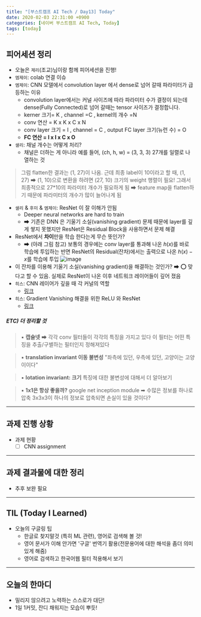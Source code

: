 ```yaml
---
title: "[부스트캠프 AI Tech / Day13] Today"
date: 2020-02-03 22:31:00 +0900
categories: [네이버 부스트캠프 AI Tech, Today]
tags: [today]
---
```



## **피어세션 정리**

- 오늘은 `제리`(조교)님이랑 함께 피어세션을 진행!
- `엠제이`: colab 연결 이슈
- `엠제이`: CNN 모델에서 convolution layer 에서 dense로 넘어 갈때 파라미터가 급등하는 이유
  - convolution layer에서는 커널 사이즈에 따라 파라미터 수가 결정이 되는데 dense(Fully Connected)로 넘어 갈때는 tensor 사이즈가 결정합니다.
  - kerner 크기= K , channel =C , kernel의 개수 =N
  - conv 연산 = K x K x C x N
  - conv layer 크기 = I , channel = C , output FC layer 크기(뉴런 수) = O
  - **FC 연산 = I x I x C x O**
- `샐리`: 채널 개수는 어떻게 처리?
  - 채널은 더하는 게 아니라 예를 들어, (ch, h, w) = (3, 3, 3) 27개를 일렬로 나열하는 것

> 그럼 flatten한 결과는 (1, 27)이 나옴. 근데 최종 label이 10이라고 할 때, (1, 27) ➡ (1, 10)으로 변환을 하려면 (27, 10) 크기의 weight 행렬이 필요!
> 그래서 최종적으로 27*10의 파라미터 개수가 필요하게 됨
> ➡ feature map을 flatten하기 때문에 파라미터의 개수가 많이 늘어나게 됨

- `샐리` & `후미` & `엠제이`: ResNet 이 잘 이해가 안됨
  - Deeper neural networks are hard to train
  - ➡ 기존은 DNN 은 기울기 소실(vanishing gradient) 문제 때문에 layer를 깊게 쌓지 못했지만 ResNet은 Residual Block을 사용하면서 문제 해결
- ResNet에서 **차이**만을 학습 한다는게 무슨 뜻인가?
  - ➡ (아래 그림 참고) 보통의 경우에는 conv layer를 통과해 나온 $h(x)$를 바로 학습에 투입하는 반면 ResNet의 Residual(잔차)에서는 출력으로 나온 $h(x) - x$를 학습에 투입
  ![image](https://user-images.githubusercontent.com/26226101/106730612-ea0c7080-6651-11eb-8aae-9962a98090a7.png)
- 이 잔차를 이용해 기울기 소실(vanishing gradient)을 해결하는 것인가?
  ➡ ⭕ 맞다고 할 수 있음. 실제로 ResNet이 나온 이후 네트워크 레이어들이 깊어 졌음
- `히스`: CNN 레이어가 깊을 때 각 커널의 역할
  - [링크](https://github.com/boostcamp-ai-tech-4/peer-session/issues/53)
- `히스`:  Gradient Vanishing 해결을 위한 ReLU 와 ResNet
  - [링크](https://github.com/boostcamp-ai-tech-4/peer-session/issues/52)


##### ETC) 더 정리할 것

> ▪ **캡슐넷**
> ➡ 각각 conv 필터들이 각각의 특징을 가지고 있다
> 이 필터는 어떤 특징을 추출/구별하는 필터인지 정해져있다

> ▪ **translation invariant 이동 불변성**
> "좌측에 있던, 우측에 있던, 고양이는 고양이이다"

> ▪ **lotation invariant: 크기**
> 특징에 대한 불변성에 대해서 더 알아보기

> ▪ **1x1은 항상 좋을까?**
> google net inception module
> ➡ 수많은 정보를 하나로 압축 3x3x3이 하나의 정보로 압축되면 손실이 있을 것이다?

---

## **과제 진행 상황**

- 과제 현황
  - [ ] CNN assignment

---

## **과제 결과물에 대한 정리**

- 추후 보완 필요

---

## **TIL (Today I Learned)**

- 오늘의 구글링 팁
  - 한글로 찾지말것 (특히 ML 관련), 영어로 검색해 볼 것!
  - 영어 문서가 이해 안가면 '구글' 번역기 활용(전문용어에 대한 해석을 좀더 의미있게 해줌)
  - 영어로 검색하고 한국어웹 필터 적용해서 보기

---

## **오늘의 한마디**

- 밀리지 않으려고 노력하는 스스로가 대단!
- 1일 1커밋, 잔디 채워지는 모습이 뿌듯!

